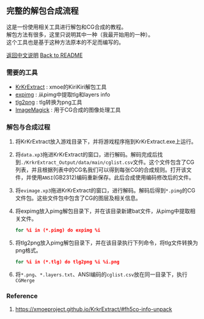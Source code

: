 ## 完整的解包合成流程

这是一份使用相关工具进行解包和CG合成的教程。\
解包方法有很多，这里只说明其中一种（我最开始用的一种）。\
这个工具也是基于这种方法原本的不足而编写的。

[返回中文说明](/doc/README_zh-CN.md)
[Back to README](/README.md)

### 需要的工具

* [KrKrExtract](https://github.com/xmoeproject/KrkrExtract/releases) : xmoe的KiriKiri解包工具
* [expimg](http://asmodean.reverse.net/pages/expimg.html) : 从pimg中提取tlg和layers info
* [tlg2png](https://github.com/vn-tools/tlg2png/releases/tag/v1.0) : tlg转换为png工具
* [ImageMagick](https://imagemagick.org/script/download.php#windows) : 用于CG合成的图像处理工具

### 解包与合成过程

1. 将KrKrExtract放入游戏目录下，并将游戏程序拖到KrKrExtract.exe上运行。

2. 将`data.xp3`拖进KrKrExtract的窗口，进行解码。解码完成后找到`./KrkrExtract_Output/data/main/cglist.csv`文件。这个文件包含了CG列表，并且根据列表中的CG名我们可以得到每张CG的合成规则。打开该文件，并使用`ANSI`(GB2312)编码重新保存。此后合成使用编码修改后的文件。

3. 将`evimage.xp3`拖进KrKrExtract的窗口，进行解码。解码后得到`*.pimg`的CG文件包。这些文件包中包含了CG的图层及相关信息。

4. 将expimg放入pimg解包目录下，并在该目录新建bat文件，从pimg中提取相关文件。

    ``` cmd
    for %i in (*.pimg) do expimg %i
    ```

5. 将tlg2png放入pimg解包目录下，并在该目录执行下列命令，将tlg文件转换为png格式。

    ``` cmd
    for %i in (*.tlg) do tlg2png %i %i.png
    ```

6. 将`*.png`、`*.layers.txt`、ANSI编码的`cglist.csv`放在同一目录下，执行`CGMerge`

### Reference

1. <https://xmoeproject.github.io/KrkrExtract/#fh5co-info-unpack>
